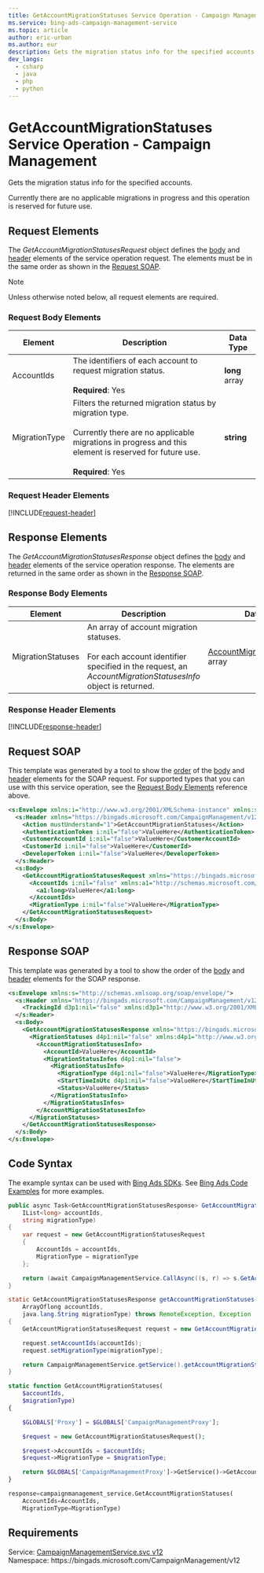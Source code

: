 ```yaml
---
title: GetAccountMigrationStatuses Service Operation - Campaign Management
ms.service: bing-ads-campaign-management-service
ms.topic: article
author: eric-urban
ms.author: eur
description: Gets the migration status info for the specified accounts.
dev_langs: 
  - csharp
  - java
  - php
  - python
---
```

# GetAccountMigrationStatuses Service Operation - Campaign Management
Gets the migration status info for the specified accounts.

Currently there are no applicable migrations in progress and this operation is reserved for future use.

## <a name="request"></a>Request Elements
The *GetAccountMigrationStatusesRequest* object defines the [body](#request-body) and [header](#request-header) elements of the service operation request. The elements must be in the same order as shown in the [Request SOAP](#request-soap). 

> [!NOTE]
> Unless otherwise noted below, all request elements are required.

### <a name="request-body"></a>Request Body Elements

|Element|Description|Data Type|
|-----------|---------------|-------------|
|<a name="accountids"></a>AccountIds|The identifiers of each account to request migration status.<br/><br/>**Required**: Yes|**long** array|
|<a name="migrationtype"></a>MigrationType|Filters the returned migration status by migration type.<br/><br/>Currently there are no applicable migrations in progress and this element is reserved for future use.<br/><br/>**Required**: Yes|**string**|

### <a name="request-header"></a>Request Header Elements
[!INCLUDE[request-header](./includes/request-header.md)]

## <a name="response"></a>Response Elements
The *GetAccountMigrationStatusesResponse* object defines the [body](#response-body) and [header](#response-header) elements of the service operation response. The elements are returned in the same order as shown in the [Response SOAP](#response-soap).

### <a name="response-body"></a>Response Body Elements

|Element|Description|Data Type|
|-----------|---------------|-------------|
|<a name="migrationstatuses"></a>MigrationStatuses|An array of account migration statuses.<br/><br/>For each account identifier specified in the request, an *AccountMigrationStatusesInfo* object is returned.|[AccountMigrationStatusesInfo](accountmigrationstatusesinfo.md) array|

### <a name="response-header"></a>Response Header Elements
[!INCLUDE[response-header](./includes/response-header.md)]

## <a name="request-soap"></a>Request SOAP
This template was generated by a tool to show the [order](../guides/services-protocol.md#element-order) of the [body](#request-body) and [header](#request-header) elements for the SOAP request. For supported types that you can use with this service operation, see the [Request Body Elements](#request-header) reference above.

```xml
<s:Envelope xmlns:i="http://www.w3.org/2001/XMLSchema-instance" xmlns:s="http://schemas.xmlsoap.org/soap/envelope/">
  <s:Header xmlns="https://bingads.microsoft.com/CampaignManagement/v12">
    <Action mustUnderstand="1">GetAccountMigrationStatuses</Action>
    <AuthenticationToken i:nil="false">ValueHere</AuthenticationToken>
    <CustomerAccountId i:nil="false">ValueHere</CustomerAccountId>
    <CustomerId i:nil="false">ValueHere</CustomerId>
    <DeveloperToken i:nil="false">ValueHere</DeveloperToken>
  </s:Header>
  <s:Body>
    <GetAccountMigrationStatusesRequest xmlns="https://bingads.microsoft.com/CampaignManagement/v12">
      <AccountIds i:nil="false" xmlns:a1="http://schemas.microsoft.com/2003/10/Serialization/Arrays">
        <a1:long>ValueHere</a1:long>
      </AccountIds>
      <MigrationType i:nil="false">ValueHere</MigrationType>
    </GetAccountMigrationStatusesRequest>
  </s:Body>
</s:Envelope>
```

## <a name="response-soap"></a>Response SOAP
This template was generated by a tool to show the order of the [body](#response-body) and [header](#response-header) elements for the SOAP response.

```xml
<s:Envelope xmlns:s="http://schemas.xmlsoap.org/soap/envelope/">
  <s:Header xmlns="https://bingads.microsoft.com/CampaignManagement/v12">
    <TrackingId d3p1:nil="false" xmlns:d3p1="http://www.w3.org/2001/XMLSchema-instance">ValueHere</TrackingId>
  </s:Header>
  <s:Body>
    <GetAccountMigrationStatusesResponse xmlns="https://bingads.microsoft.com/CampaignManagement/v12">
      <MigrationStatuses d4p1:nil="false" xmlns:d4p1="http://www.w3.org/2001/XMLSchema-instance">
        <AccountMigrationStatusesInfo>
          <AccountId>ValueHere</AccountId>
          <MigrationStatusInfos d4p1:nil="false">
            <MigrationStatusInfo>
              <MigrationType d4p1:nil="false">ValueHere</MigrationType>
              <StartTimeInUtc d4p1:nil="false">ValueHere</StartTimeInUtc>
              <Status>ValueHere</Status>
            </MigrationStatusInfo>
          </MigrationStatusInfos>
        </AccountMigrationStatusesInfo>
      </MigrationStatuses>
    </GetAccountMigrationStatusesResponse>
  </s:Body>
</s:Envelope>
```

## <a name="example"></a>Code Syntax
The example syntax can be used with [Bing Ads SDKs](../guides/client-libraries.md). See [Bing Ads Code Examples](../guides/code-examples.md) for more examples.
```csharp
public async Task<GetAccountMigrationStatusesResponse> GetAccountMigrationStatusesAsync(
	IList<long> accountIds,
	string migrationType)
{
	var request = new GetAccountMigrationStatusesRequest
	{
		AccountIds = accountIds,
		MigrationType = migrationType
	};

	return (await CampaignManagementService.CallAsync((s, r) => s.GetAccountMigrationStatusesAsync(r), request));
}
```
```java
static GetAccountMigrationStatusesResponse getAccountMigrationStatuses(
	ArrayOflong accountIds,
	java.lang.String migrationType) throws RemoteException, Exception
{
	GetAccountMigrationStatusesRequest request = new GetAccountMigrationStatusesRequest();

	request.setAccountIds(accountIds);
	request.setMigrationType(migrationType);

	return CampaignManagementService.getService().getAccountMigrationStatuses(request);
}
```
```php
static function GetAccountMigrationStatuses(
	$accountIds,
	$migrationType)
{

	$GLOBALS['Proxy'] = $GLOBALS['CampaignManagementProxy'];

	$request = new GetAccountMigrationStatusesRequest();

	$request->AccountIds = $accountIds;
	$request->MigrationType = $migrationType;

	return $GLOBALS['CampaignManagementProxy']->GetService()->GetAccountMigrationStatuses($request);
}
```
```python
response=campaignmanagement_service.GetAccountMigrationStatuses(
	AccountIds=AccountIds,
	MigrationType=MigrationType)
```

## Requirements
Service: [CampaignManagementService.svc v12](https://campaign.api.bingads.microsoft.com/Api/Advertiser/CampaignManagement/v12/CampaignManagementService.svc)  
Namespace: https\://bingads.microsoft.com/CampaignManagement/v12  

